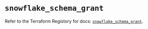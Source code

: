 # `snowflake_schema_grant`

Refer to the Terraform Registory for docs: [`snowflake_schema_grant`](https://registry.terraform.io/providers/snowflake-labs/snowflake/0.72.0/docs/resources/schema_grant).
